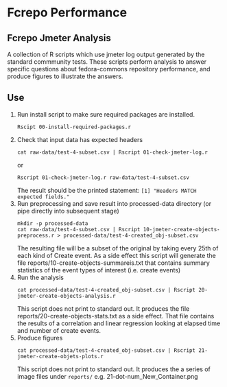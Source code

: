 # Fcrepo Performance

## Fcrepo Jmeter Analysis
A collection of R scripts which use jmeter log output generated by the standard commmunity tests.
These scripts perform analysis to answer specific questions about fedora-commons repository performance, and produce figures to illustrate the answers.

## Use

1. Run install script to make sure required packages are installed.
    ```
    Rscipt 00-install-required-packages.r
    ```
1. Check that input data has expected headers
    ```
    cat raw-data/test-4-subset.csv | Rscript 01-check-jmeter-log.r
    ```
    or
    ```
    Rscript 01-check-jmeter-log.r raw-data/test-4-subset.csv
    ```
    The result should be the printed statement: `[1] "Headers MATCH expected fields."`
1. Run preprocessing and save result into processed-data directory (or pipe directly into subsequent stage)
    ```
    mkdir -p processed-data
    cat raw-data/test-4-subset.csv | Rscript 10-jmeter-create-objects-preprocess.r > processed-data/test-4-created_obj-subset.csv
    ```
   The resulting file will be a subset of the original by taking every 25th of each kind of  Create event. 
   As a side effect this script will generate the file reports/10-create-objects-summareis.txt that contains summary statistics of the event types of interest (i.e. create events)
1. Run the analysis 
    ```
    cat processed-data/test-4-created_obj-subset.csv | Rscript 20-jmeter-create-objects-analysis.r
    ```
   This script does not print to standard out.  It produces the file reports/20-create-objects-stats.txt as a side effect.  That file contains the results of a correlation and linear regression looking at elapsed time and number of create events.
1. Produce figures
    ```
    cat processed-data/test-4-created_obj-subset.csv | Rscript 21-jmeter-create-objets-plots.r
    ```
    This script does not print to standard out.  It produces the a series of image files under `reports/` e.g. 21-dot-num_New_Container.png

